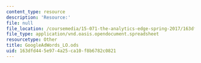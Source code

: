 ```yaml
---
content_type: resource
description: 'Resource:'
file: null
file_location: /coursemedia/15-071-the-analytics-edge-spring-2017/163dfd445e974a25ca10f8b6782c0821_GoogleAdWords_LO.ods
file_type: application/vnd.oasis.opendocument.spreadsheet
resourcetype: Other
title: GoogleAdWords_LO.ods
uid: 163dfd44-5e97-4a25-ca10-f8b6782c0821
---
```

